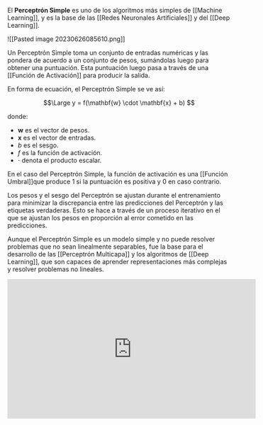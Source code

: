 

El **Perceptrón Simple** es uno de los algoritmos más simples de [[Machine Learning]], y es la base de las [[Redes Neuronales Artificiales]] y del [[Deep Learning]].

![[Pasted image 20230626085610.png]]

Un Perceptrón Simple toma un conjunto de entradas numéricas y las pondera de acuerdo a un conjunto de pesos, sumándolas luego para obtener una puntuación. Esta puntuación luego pasa a través de una [[Función de Activación]] para producir la salida.

En forma de ecuación, el Perceptrón Simple se ve así:

$$\Large
y = f(\mathbf{w} \cdot \mathbf{x} + b)
$$

donde:
- $\mathbf{w}$ es el vector de pesos.
- $\mathbf{x}$ es el vector de entradas.
- $b$ es el sesgo.
- $f$ es la función de activación.
- $\cdot$ denota el producto escalar.

En el caso del Perceptrón Simple, la función de activación es una [[Función Umbral]]que produce 1 si la puntuación es positiva y 0 en caso contrario.

Los pesos y el sesgo del Perceptrón se ajustan durante el entrenamiento para minimizar la discrepancia entre las predicciones del Perceptrón y las etiquetas verdaderas. Esto se hace a través de un proceso iterativo en el que se ajustan los pesos en proporción al error cometido en las predicciones.

Aunque el Perceptrón Simple es un modelo simple y no puede resolver problemas que no sean linealmente separables, fue la base para el desarrollo de las [[Perceptrón Multicapa]] y los algoritmos de [[Deep Learning]], que son capaces de aprender representaciones más complejas y resolver problemas no lineales.



<iframe width="560" height="315" src="https://www.youtube.com/embed/uiJiZ3JDafY" title="YouTube video player" frameborder="0" allow="accelerometer; autoplay; clipboard-write; encrypted-media; gyroscope; picture-in-picture; web-share" allowfullscreen></iframe>

